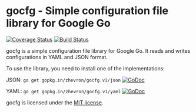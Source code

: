 gocfg - Simple configuration file library for Google Go
=======================================================

[![Coverage Status](https://img.shields.io/coveralls/zhevron/gocfg.svg)](https://coveralls.io/r/zhevron/gocfg)
[![Build Status](https://travis-ci.org/zhevron/gocfg.svg?branch=master)](https://travis-ci.org/zhevron/gocfg)

gocfg is a simple configuration file library for Google Go. It reads and writes configurations in YAML and JSON format.

To use the library, you need to install one of the implementations:

JSON: `go get gopkg.in/zhevron/gocfg.v1/json` [![GoDoc](https://godoc.org/github.com/zhevron/gocfg/json?status.svg)](https://godoc.org/github.com/zhevron/gocfg/json)

YAML: `go get gopkg.in/zhevron/gocfg.v1/yaml` [![GoDoc](https://godoc.org/github.com/zhevron/gocfg/yaml?status.svg)](https://godoc.org/github.com/zhevron/gocfg/yaml)

gocfg is licensed under the [MIT license](http://opensource.org/licenses/MIT).
